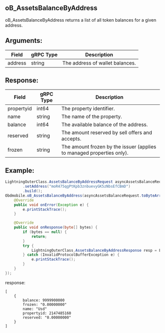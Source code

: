 ## oB_AssetsBalanceByAddress

oB_AssetsBalanceByAddress returns a list of all token balances for a given address.

## Arguments:
| Field		   |	gRPC Type		|	 Description  |
| -------- 	   |	---------       |    ---------    |  
| address	   |	string		    |	 The address of wallet balances.|

## Response:
| Field		         |	gRPC Type		|	   Description    |
| -------- 	         |	---------       |      ---------      |  
| propertyid            |	int64	        |The property identifier.|
| name            |	string	        |The name of the property.|
| balance            |	int64	        |The available balance of the address.|
| reserved            |	string	        |The amount reserved by sell offers and accepts.|
| frozen            |	string	        |The amount frozen by the issuer (applies to managed properties only).|

## Example:

<!--
java code example
-->

```java
LightningOuterClass.AssetsBalanceByAddressRequest asyncAssetsBalanceRequest = LightningOuterClass.AssetsBalanceByAddressRequest.newBuilder()
        .setAddress("moR475qgPtKpb3znbuevyGK5zNbsEfCBmD")
        .build();
Obdmobile.oB_AssetsBalanceByAddress(asyncAssetsBalanceRequest.toByteArray(), new Callback() {
    @Override
    public void onError(Exception e) {
        e.printStackTrace();
    }

    @Override
    public void onResponse(byte[] bytes) {
        if (bytes == null) {
            return;
        }
        try {
            LightningOuterClass.AssetsBalanceByAddressResponse resp = LightningOuterClass.AssetsBalanceByAddressResponse.parseFrom(bytes);
        } catch (InvalidProtocolBufferException e) {
            e.printStackTrace();
        }
    }
});
```

<!--
The response for the example
-->
response:
```
[ 
    {
        balance: 9999900000
        frozen: "0.00000000"
        name: "Usd"
        propertyid: 2147485160
        reserved: "0.00000000"
    }   
]
```